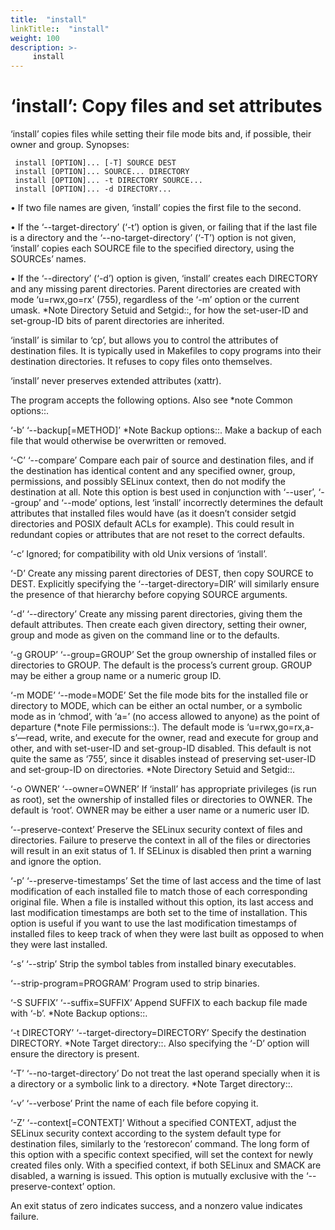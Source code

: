 ```yaml
---
title:  "install"
linkTitle::  "install"
weight: 100
description: >-
     install
---
```


# ‘install’: Copy files and set attributes

‘install’ copies files while setting their file mode bits and, if
possible, their owner and group. Synopses:

``` 
 install [OPTION]... [-T] SOURCE DEST
 install [OPTION]... SOURCE... DIRECTORY
 install [OPTION]... -t DIRECTORY SOURCE...
 install [OPTION]... -d DIRECTORY...
```

• If two file names are given, ‘install’ copies the first file to the
second.

• If the ‘--target-directory’ (‘-t’) option is given, or failing that if
the last file is a directory and the ‘--no-target-directory’ (‘-T’)
option is not given, ‘install’ copies each SOURCE file to the specified
directory, using the SOURCEs’ names.

• If the ‘--directory’ (‘-d’) option is given, ‘install’ creates each
DIRECTORY and any missing parent directories. Parent directories are
created with mode ‘u=rwx,go=rx’ (755), regardless of the ‘-m’ option or
the current umask. \*Note Directory Setuid and Setgid::, for how the
set-user-ID and set-group-ID bits of parent directories are inherited.

‘install’ is similar to ‘cp’, but allows you to control the attributes
of destination files. It is typically used in Makefiles to copy programs
into their destination directories. It refuses to copy files onto
themselves.

‘install’ never preserves extended attributes (xattr).

The program accepts the following options. Also see \*note Common
options::.

‘-b’ ‘--backup\[=METHOD\]’ \*Note Backup options::. Make a backup of
each file that would otherwise be overwritten or removed.

‘-C’ ‘--compare’ Compare each pair of source and destination files, and
if the destination has identical content and any specified owner, group,
permissions, and possibly SELinux context, then do not modify the
destination at all. Note this option is best used in conjunction with
‘--user’, ‘--group’ and ‘--mode’ options, lest ‘install’ incorrectly
determines the default attributes that installed files would have (as it
doesn’t consider setgid directories and POSIX default ACLs for example).
This could result in redundant copies or attributes that are not reset
to the correct defaults.

‘-c’ Ignored; for compatibility with old Unix versions of ‘install’.

‘-D’ Create any missing parent directories of DEST, then copy SOURCE to
DEST. Explicitly specifying the ‘--target-directory=DIR’ will similarly
ensure the presence of that hierarchy before copying SOURCE arguments.

‘-d’ ‘--directory’ Create any missing parent directories, giving them
the default attributes. Then create each given directory, setting their
owner, group and mode as given on the command line or to the defaults.

‘-g GROUP’ ‘--group=GROUP’ Set the group ownership of installed files or
directories to GROUP. The default is the process’s current group. GROUP
may be either a group name or a numeric group ID.

‘-m MODE’ ‘--mode=MODE’ Set the file mode bits for the installed file or
directory to MODE, which can be either an octal number, or a symbolic
mode as in ‘chmod’, with ‘a=’ (no access allowed to anyone) as the point
of departure (\*note File permissions::). The default mode is
‘u=rwx,go=rx,a-s’—read, write, and execute for the owner, read and
execute for group and other, and with set-user-ID and set-group-ID
disabled. This default is not quite the same as ‘755’, since it disables
instead of preserving set-user-ID and set-group-ID on directories.
\*Note Directory Setuid and Setgid::.

‘-o OWNER’ ‘--owner=OWNER’ If ‘install’ has appropriate privileges (is
run as root), set the ownership of installed files or directories to
OWNER. The default is ‘root’. OWNER may be either a user name or a
numeric user ID.

‘--preserve-context’ Preserve the SELinux security context of files and
directories. Failure to preserve the context in all of the files or
directories will result in an exit status of 1. If SELinux is disabled
then print a warning and ignore the option.

‘-p’ ‘--preserve-timestamps’ Set the time of last access and the time of
last modification of each installed file to match those of each
corresponding original file. When a file is installed without this
option, its last access and last modification timestamps are both set to
the time of installation. This option is useful if you want to use the
last modification timestamps of installed files to keep track of when
they were last built as opposed to when they were last installed.

‘-s’ ‘--strip’ Strip the symbol tables from installed binary
executables.

‘--strip-program=PROGRAM’ Program used to strip binaries.

‘-S SUFFIX’ ‘--suffix=SUFFIX’ Append SUFFIX to each backup file made
with ‘-b’. \*Note Backup options::.

‘-t DIRECTORY’ ‘--target-directory=DIRECTORY’ Specify the destination
DIRECTORY. \*Note Target directory::. Also specifying the ‘-D’ option
will ensure the directory is present.

‘-T’ ‘--no-target-directory’ Do not treat the last operand specially
when it is a directory or a symbolic link to a directory. \*Note Target
directory::.

‘-v’ ‘--verbose’ Print the name of each file before copying it.

‘-Z’ ‘--context\[=CONTEXT\]’ Without a specified CONTEXT, adjust the
SELinux security context according to the system default type for
destination files, similarly to the ‘restorecon’ command. The long form
of this option with a specific context specified, will set the context
for newly created files only. With a specified context, if both SELinux
and SMACK are disabled, a warning is issued. This option is mutually
exclusive with the ‘--preserve-context’ option.

An exit status of zero indicates success, and a nonzero value indicates
failure.
